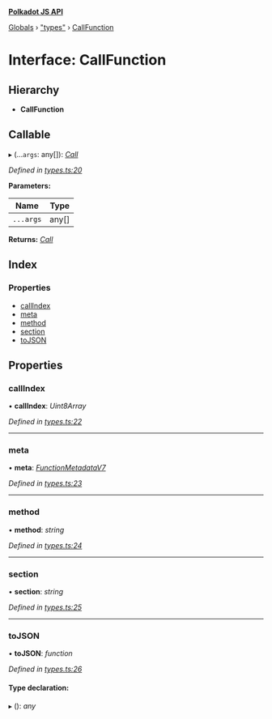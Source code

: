 **[Polkadot JS API](../README.md)**

[Globals](../globals.md) › [&quot;types&quot;](../modules/_types_.md) › [CallFunction](_types_.callfunction.md)

# Interface: CallFunction

## Hierarchy

* **CallFunction**

## Callable

▸ (...`args`: any[]): *[Call](../classes/_primitive_generic_call_.call.md)*

*Defined in [types.ts:20](https://github.com/polkadot-js/api/blob/73d7a57/packages/types/src/types.ts#L20)*

**Parameters:**

Name | Type |
------ | ------ |
`...args` | any[] |

**Returns:** *[Call](../classes/_primitive_generic_call_.call.md)*

## Index

### Properties

* [callIndex](_types_.callfunction.md#callindex)
* [meta](_types_.callfunction.md#meta)
* [method](_types_.callfunction.md#method)
* [section](_types_.callfunction.md#section)
* [toJSON](_types_.callfunction.md#tojson)

## Properties

###  callIndex

• **callIndex**: *Uint8Array*

*Defined in [types.ts:22](https://github.com/polkadot-js/api/blob/73d7a57/packages/types/src/types.ts#L22)*

___

###  meta

• **meta**: *[FunctionMetadataV7](_interfaceregistry_.interfaceregistry.md#functionmetadatav7)*

*Defined in [types.ts:23](https://github.com/polkadot-js/api/blob/73d7a57/packages/types/src/types.ts#L23)*

___

###  method

• **method**: *string*

*Defined in [types.ts:24](https://github.com/polkadot-js/api/blob/73d7a57/packages/types/src/types.ts#L24)*

___

###  section

• **section**: *string*

*Defined in [types.ts:25](https://github.com/polkadot-js/api/blob/73d7a57/packages/types/src/types.ts#L25)*

___

###  toJSON

• **toJSON**: *function*

*Defined in [types.ts:26](https://github.com/polkadot-js/api/blob/73d7a57/packages/types/src/types.ts#L26)*

#### Type declaration:

▸ (): *any*